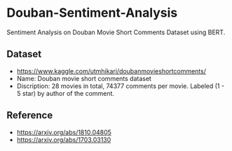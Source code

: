 # Douban-Sentiment-Analysis
Sentiment Analysis on Douban Movie Short Comments Dataset using BERT.

## Dataset
- https://www.kaggle.com/utmhikari/doubanmovieshortcomments/
- Name: Douban movie short comments dataset
- Discription: 28 movies in total, 74377 comments per movie. Labeled (1 - 5 star) by author of the comment.

## Reference
- https://arxiv.org/abs/1810.04805
- https://arxiv.org/abs/1703.03130
